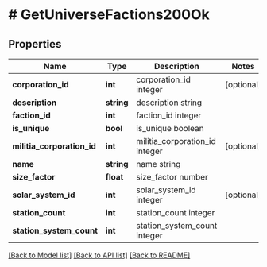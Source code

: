 # # GetUniverseFactions200Ok

## Properties

Name | Type | Description | Notes
------------ | ------------- | ------------- | -------------
**corporation_id** | **int** | corporation_id integer | [optional]
**description** | **string** | description string |
**faction_id** | **int** | faction_id integer |
**is_unique** | **bool** | is_unique boolean |
**militia_corporation_id** | **int** | militia_corporation_id integer | [optional]
**name** | **string** | name string |
**size_factor** | **float** | size_factor number |
**solar_system_id** | **int** | solar_system_id integer | [optional]
**station_count** | **int** | station_count integer |
**station_system_count** | **int** | station_system_count integer |

[[Back to Model list]](../../README.md#models) [[Back to API list]](../../README.md#endpoints) [[Back to README]](../../README.md)
